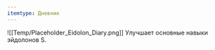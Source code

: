 ```yaml
---
itemtype: Дневник
---
```

![[Temp/Placeholder_Eidolon_Diary.png]]
Улучшает основные навыки эйдолонов S.
